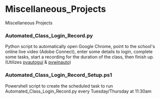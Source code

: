 # Miscellaneous_Projects
Miscellaneous Projects

<h3>Automated_Class_Login_Record.py</h3>
Python script to automatically open Google Chrome, point to the school's online live video (Adobe Connect), enter some details to login, complete some tasks, start a recording for the duration of the class, then finish up. (Utilizes <a href="https://pyautogui.readthedocs.io/en/latest/">pyautogui</a> & <a href="https://pywinauto.readthedocs.io/en/latest/">pywinauto</a>)

<h3>Automated_Class_Login_Record_Setup.ps1</h3>
Powershell script to create the scheduled task to run Automated_Class_Login_Record.py every Tuesday/Thursday at 11:30am
